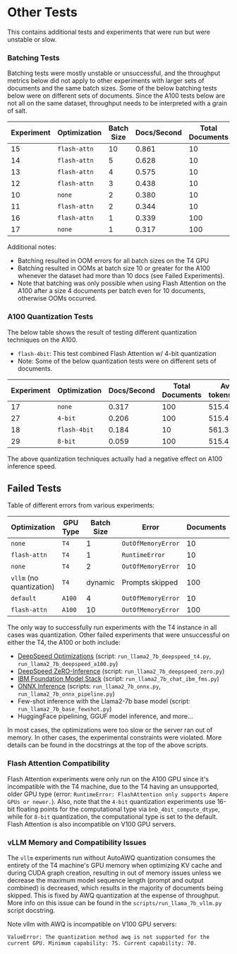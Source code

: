 # Other Tests

This contains additional tests and experiments that were run but were unstable or slow.

### Batching Tests

Batching tests were mostly unstable or unsuccessful, and the throughput metrics below
did not apply to other experiments with larger sets of documents and the same batch sizes. 
Some of the below batching tests below were on different sets of documents. Since the A100
tests below are not all on the same dataset, throughput needs to be interpreted with a grain of salt.

| Experiment | Optimization | Batch Size | Docs/Second | Total Documents | Avg. tokens/doc | ROGUE-1 F1 |
|------------|--------------|------------|-------------|-----------------|-----------------|------------|
| 15         | `flash-attn` | 10         | 0.861       | 10              | 561.3           | 0.234      |
| 14         | `flash-attn` | 5          | 0.628       | 10              | 561.3           | 0.247      |
| 13         | `flash-attn` | 4          | 0.575       | 10              | 561.3           | 0.238      |
| 12         | `flash-attn` | 3          | 0.438       | 10              | 561.3           | 0.243      |
| 10         | `none`       | 2          | 0.380       | 10              | 561.3           | 0.289      |
| 11         | `flash-attn` | 2          | 0.344       | 10              | 561.3           | 0.229      |
| 16         | `flash-attn` | 1          | 0.339       | 100             | 515.4           | 0.282      |
| 17         | `none`       | 1          | 0.317       | 100             | 515.4           | 0.280      |

Additional notes:

 - Batching resulted in OOM errors for all batch sizes on the T4 GPU 
 - Batching resulted in OOMs at batch size 10 or greater for the A100
   whenever the dataset had more than 10 docs (see Failed Experiments).
 - Note that batching was only possible when using Flash Attention on the A100
   after a size 4 documents per batch even for 10 documents, otherwise OOMs occurred. 

### A100 Quantization Tests

The below table shows the result of testing different quantization techniques on the A100.

 - `flash-4bit`: This test combined Flash Attention w/ 4-bit quantization
 - Note: Some of the below quantization tests were on different sets of documents.

| Experiment | Optimization | Docs/Second | Total Documents | Avg. tokens/doc | ROGUE-1 F1 |
|------------|--------------|-------------|-----------------|-----------------|------------|
| 17         | `none`       | 0.317       | 100             | 515.4           | 0.280      |
| 27         | `4-bit`      | 0.206       | 100             | 515.4           | 0.254      |
| 18         | `flash-4bit` | 0.184       | 10              | 561.3           | 0.266      |
| 29         | `8-bit`      | 0.059       | 100             | 515.4           | 0.267      |

The above quantization techniques actually had a negative effect on A100 inference speed.

## Failed Tests

Table of different errors from various experiments:

| Optimization             | GPU Type | Batch Size | Error              | Documents |
|--------------------------|----------|------------|--------------------|-----------|
| `none`                   | `T4`     | 1          | `OutOfMemoryError` | 10        |
| `flash-attn`             | `T4`     | 1          | `RuntimeError`     | 10        |
| `none`                   | `T4`     | 2          | `OutOfMemoryError` | 10        |
| `vllm` (no quantization) | `T4`     | dynamic    | Prompts skipped    | 100       |
| `default`                | `A100`   | 4          | `OutOfMemoryError` | 10        |
| `flash-attn`             | `A100`   | 10         | `OutOfMemoryError` | 100       |

The only way to successfully run experiments with the T4 instance in all cases was quantization.
Other failed experiments that were unsuccessful on either the T4, the A100 or both include:

 - [DeepSpeed Optimizations](https://github.com/microsoft/DeepSpeed/tree/master/blogs/deepspeed-fastgen)
   (script: `run_llama2_7b_deepspeed_t4.py`, `run_llama2_7b_deepspeed_a100.py`)
 - [DeepSpeed ZeRO-Inference](https://github.com/microsoft/DeepSpeedExamples/tree/master/inference/huggingface/zero_inference)
   (script: `run_llama2_7b_deepspeed_zero.py`)
 - [IBM Foundation Model Stack](https://github.com/foundation-model-stack/foundation-model-stack)
   (script: `run_llama2_7b_chat_ibm_fms.py`)
 - [ONNX Inference](https://github.com/microsoft/Llama-2-Onnx)
   (scripts: `run_llama2_7b_onnx.py`, `run_llama2_7b_onnx_pipeline.py`)
 - Few-shot inference with the Llama2-7b base model (script: `run_llama2_7b_base_fewshot.py`)
 - HuggingFace pipelining, GGUF model inference, and more...

In most cases, the optimizations were too slow or the server ran out of memory.
In other cases, the experimental constraints were violated.
More details can be found in the docstrings at the top of the above scripts.

### Flash Attention Compatibility

Flash Attention experiments were only run on the A100 GPU since it's incompatible with the T4 machine,
due to the T4 having an unsupported, older GPU type
(error: `RuntimeError: FlashAttention only supports Ampere GPUs or newer.`).
Also, note that the `4-bit` quantization experiments use 16-bit floating points for the computational type
via `bnb_4bit_compute_dtype`, while for `8-bit` quantization, the computational type is set to the default.
Flash Attention is also incompatible on V100 GPU servers.

### vLLM Memory and Compatibility Issues

The `vllm` experiments run without AutoAWQ quantization consumes the entirety of the T4 machine's
GPU memory when optimizing KV cache and during CUDA graph creation, resulting in out of memory issues unless we decrease the maximum model
sequence length (prompt and output combined) is decreased, which results in the majority of documents being skipped.
This is fixed by AWQ quantization at the expense of throughput. More info on this issue can
be found in the `scripts/run_llama_7b_vllm.py` script docstring.

Note vllm with AWQ is incompatible on V100 GPU servers:

```
ValueError: The quantization method awq is not supported for the current GPU. Minimum capability: 75. Current capability: 70.
```
